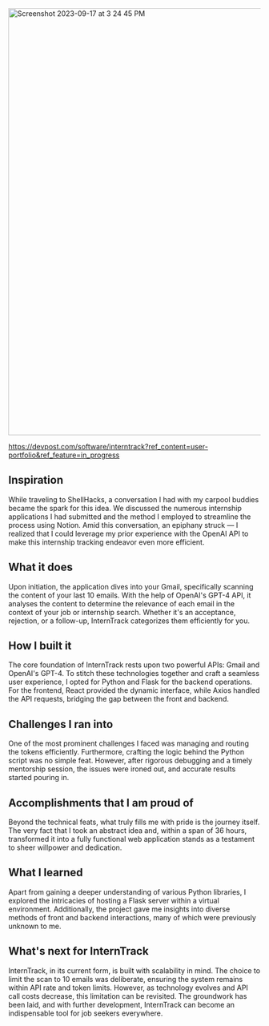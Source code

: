 
<img width="853" alt="Screenshot 2023-09-17 at 3 24 45 PM" src="https://github.com/DavidEValdes/ShellHacks-2023/assets/36570117/d9a30a4f-fcc0-4771-815a-f2d26b9b7505">

https://devpost.com/software/interntrack?ref_content=user-portfolio&ref_feature=in_progress


## Inspiration

While traveling to ShellHacks, a conversation I had with my carpool buddies became the spark for this idea. We discussed the numerous internship applications I had submitted and the method I employed to streamline the process using Notion. Amid this conversation, an epiphany struck — I realized that I could leverage my prior experience with the OpenAI API to make this internship tracking endeavor even more efficient.

## What it does

Upon initiation, the application dives into your Gmail, specifically scanning the content of your last 10 emails. With the help of OpenAI's GPT-4 API, it analyses the content to determine the relevance of each email in the context of your job or internship search. Whether it's an acceptance, rejection, or a follow-up, InternTrack categorizes them efficiently for you.

## How I built it

The core foundation of InternTrack rests upon two powerful APIs: Gmail and OpenAI's GPT-4. To stitch these technologies together and craft a seamless user experience, I opted for Python and Flask for the backend operations. For the frontend, React provided the dynamic interface, while Axios handled the API requests, bridging the gap between the front and backend.

## Challenges I ran into

One of the most prominent challenges I faced was managing and routing the tokens efficiently. Furthermore, crafting the logic behind the Python script was no simple feat. However, after rigorous debugging and a timely mentorship session, the issues were ironed out, and accurate results started pouring in.

## Accomplishments that I am proud of

Beyond the technical feats, what truly fills me with pride is the journey itself. The very fact that I took an abstract idea and, within a span of 36 hours, transformed it into a fully functional web application stands as a testament to sheer willpower and dedication.

## What I learned

Apart from gaining a deeper understanding of various Python libraries, I explored the intricacies of hosting a Flask server within a virtual environment. Additionally, the project gave me insights into diverse methods of front and backend interactions, many of which were previously unknown to me.

## What's next for InternTrack

InternTrack, in its current form, is built with scalability in mind. The choice to limit the scan to 10 emails was deliberate, ensuring the system remains within API rate and token limits. However, as technology evolves and API call costs decrease, this limitation can be revisited. The groundwork has been laid, and with further development, InternTrack can become an indispensable tool for job seekers everywhere.
